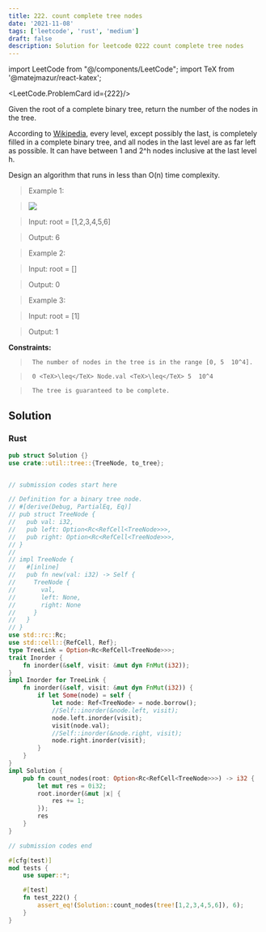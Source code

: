 ```yaml
---
title: 222. count complete tree nodes
date: '2021-11-08'
tags: ['leetcode', 'rust', 'medium']
draft: false
description: Solution for leetcode 0222 count complete tree nodes
---
```

import LeetCode from "@/components/LeetCode";
import TeX from '@matejmazur/react-katex';

<LeetCode.ProblemCard id={222}/>
 

  Given the root of a complete binary tree, return the number of the nodes in the tree.

  According to [Wikipedia](http://en.wikipedia.org/wiki/Binary_tree#Types_of_binary_trees), every level, except possibly the last, is completely filled in a complete binary tree, and all nodes in the last level are as far left as possible. It can have between 1 and 2^h nodes inclusive at the last level h.

  Design an algorithm that runs in less than O(n) time complexity.

   

 >   Example 1:

 >   ![](https://assets.leetcode.com/uploads/2021/01/14/complete.jpg)

 >   Input: root <TeX>=</TeX> [1,2,3,4,5,6]

 >   Output: 6

  

 >   Example 2:

  

 >   Input: root <TeX>=</TeX> []

 >   Output: 0

  

 >   Example 3:

  

 >   Input: root <TeX>=</TeX> [1]

 >   Output: 1

  

   

  **Constraints:**

  

 >   	The number of nodes in the tree is in the range [0, 5  10^4].

 >   	0 <TeX>\leq</TeX> Node.val <TeX>\leq</TeX> 5  10^4

 >   	The tree is guaranteed to be complete.


## Solution
### Rust
```rust
pub struct Solution {}
use crate::util::tree::{TreeNode, to_tree};


// submission codes start here

// Definition for a binary tree node.
// #[derive(Debug, PartialEq, Eq)]
// pub struct TreeNode {
//   pub val: i32,
//   pub left: Option<Rc<RefCell<TreeNode>>>,
//   pub right: Option<Rc<RefCell<TreeNode>>>,
// }
// 
// impl TreeNode {
//   #[inline]
//   pub fn new(val: i32) -> Self {
//     TreeNode {
//       val,
//       left: None,
//       right: None
//     }
//   }
// }
use std::rc::Rc;
use std::cell::{RefCell, Ref};
type TreeLink = Option<Rc<RefCell<TreeNode>>>;
trait Inorder {
    fn inorder(&self, visit: &mut dyn FnMut(i32));
}
impl Inorder for TreeLink {
    fn inorder(&self, visit: &mut dyn FnMut(i32)) {
        if let Some(node) = self {
            let node: Ref<TreeNode> = node.borrow();
            //Self::inorder(&node.left, visit);
            node.left.inorder(visit);
            visit(node.val);
            //Self::inorder(&node.right, visit);
            node.right.inorder(visit);
        }    
    }
}
impl Solution {
    pub fn count_nodes(root: Option<Rc<RefCell<TreeNode>>>) -> i32 {
        let mut res = 0i32;
        root.inorder(&mut |x| {
            res += 1;
        });
        res
    }
}

// submission codes end

#[cfg(test)]
mod tests {
    use super::*;

    #[test]
    fn test_222() {
        assert_eq!(Solution::count_nodes(tree![1,2,3,4,5,6]), 6);
    }
}

```
